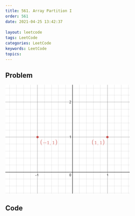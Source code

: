 ```yaml
---
title: 561. Array Partition I
order: 561
date: 2021-04-25 13:42:37

layout: leetcode
tags: LeetCode
categories: LeetCode
keywords: LeetCode
topics:
---
```


## Problem

![image tooltip here](./assets/356-1.png)

## Code

```java

```
